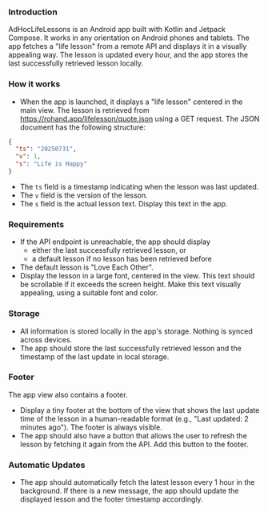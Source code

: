 ### Introduction
AdHocLifeLessons is an Android app built with Kotlin and Jetpack Compose. It works in any orientation on Android phones and tablets. The app fetches a "life lesson" from a remote API and displays it in a visually appealing way. The lesson is updated every hour, and the app stores the last successfully retrieved lesson locally.

### How it works
- When the app is launched, it displays a "life lesson" centered in the main view. The lesson is retrieved from https://rohand.app/lifelesson/quote.json using a GET request.
  The JSON document has the following structure:
```json
{
  "ts": "20250731",
  "v": 1,
  "s": "Life is Happy"
}
```
- The `ts` field is a timestamp indicating when the lesson was last updated.
- The `v` field is the version of the lesson.
- The `s` field is the actual lesson text. Display this text in the app.

### Requirements
- If the API endpoint is unreachable, the app should display
    - either the last successfully retrieved lesson, or
    - a default lesson if no lesson has been retrieved before
- The default lesson is "Love Each Other".
- Display the lesson in a large font, centered in the view. This text should be scrollable if it exceeds the screen height. Make this text visually appealing, using a suitable font and color.

### Storage
- All information is stored locally in the app's storage. Nothing is synced across devices.
- The app should store the last successfully retrieved lesson and the timestamp of the last update in local storage.

### Footer
The app view also contains a footer.
- Display a tiny footer at the bottom of the view that shows the last update time of the lesson in a human-readable format (e.g., "Last updated: 2 minutes ago"). The footer is always visible.
- The app should also have a button that allows the user to refresh the lesson by fetching it again from the API. Add this button to the footer.

### Automatic Updates
- The app should automatically fetch the latest lesson every 1 hour in the background. If there is a new message, the app should update the displayed lesson and the footer timestamp accordingly.
